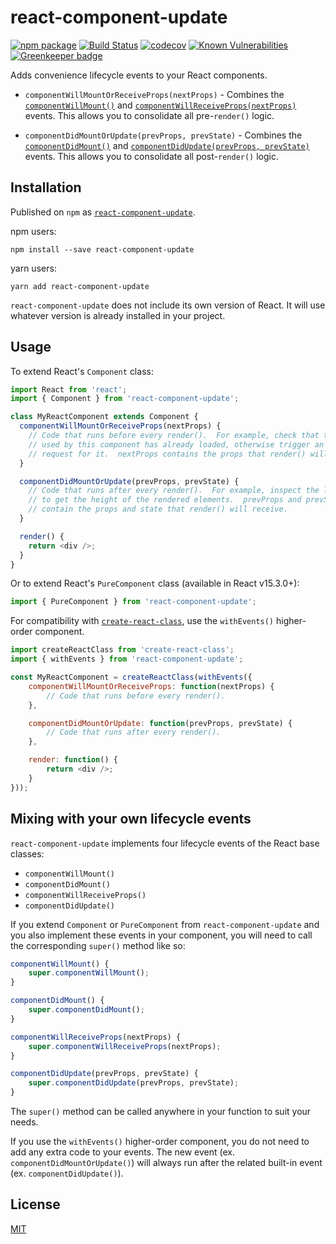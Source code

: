 # react-component-update

[![npm package](https://badge.fury.io/js/react-component-update.svg)](https://badge.fury.io/js/react-component-update)
[![Build Status](https://travis-ci.org/wimpyprogrammer/react-component-update.svg?branch=master)](https://travis-ci.org/wimpyprogrammer/react-component-update)
[![codecov](https://codecov.io/gh/wimpyprogrammer/react-component-update/branch/master/graph/badge.svg)](https://codecov.io/gh/wimpyprogrammer/react-component-update)
[![Known Vulnerabilities](https://snyk.io/test/github/wimpyprogrammer/react-component-update/badge.svg)](https://snyk.io/test/github/wimpyprogrammer/react-component-update)
[![Greenkeeper badge](https://badges.greenkeeper.io/wimpyprogrammer/react-component-update.svg)](https://greenkeeper.io/)

Adds convenience lifecycle events to your React components.

 - `componentWillMountOrReceiveProps(nextProps)` - Combines the [`componentWillMount()`](https://facebook.github.io/react/docs/react-component.html#componentwillmount) and [`componentWillReceiveProps(nextProps)`](https://facebook.github.io/react/docs/react-component.html#componentwillreceiveprops) events.  This allows you to consolidate all pre-`render()` logic.
 
 - `componentDidMountOrUpdate(prevProps, prevState)` - Combines the [`componentDidMount()`](https://facebook.github.io/react/docs/react-component.html#componentdidmount) and [`componentDidUpdate(prevProps, prevState)`](https://facebook.github.io/react/docs/react-component.html#componentdidupdate) events.  This allows you to consolidate all post-`render()` logic.

## Installation

Published on `npm` as [`react-component-update`](https://www.npmjs.com/package/react-component-update).

npm users:
```
npm install --save react-component-update
```

yarn users:
```
yarn add react-component-update
```

`react-component-update` does not include its own version of React.  It will use whatever version is already installed in your project.

## Usage

To extend React's `Component` class:

```js
import React from 'react';
import { Component } from 'react-component-update';

class MyReactComponent extends Component {
  componentWillMountOrReceiveProps(nextProps) {
    // Code that runs before every render().  For example, check that the data
    // used by this component has already loaded, otherwise trigger an AJAX
    // request for it.  nextProps contains the props that render() will receive.
  }

  componentDidMountOrUpdate(prevProps, prevState) {
    // Code that runs after every render().  For example, inspect the latest DOM
    // to get the height of the rendered elements.  prevProps and prevState
    // contain the props and state that render() will receive.
  }

  render() {
    return <div />;
  }
}
```

Or to extend React's `PureComponent` class (available in React v15.3.0+):
```js
import { PureComponent } from 'react-component-update';
```

For compatibility with [`create-react-class`](https://www.npmjs.com/package/create-react-class), use the `withEvents()` higher-order component.

```js
import createReactClass from 'create-react-class';
import { withEvents } from 'react-component-update';

const MyReactComponent = createReactClass(withEvents({
	componentWillMountOrReceiveProps: function(nextProps) {
		// Code that runs before every render().
	},

	componentDidMountOrUpdate: function(prevProps, prevState) {
		// Code that runs after every render().
	},

	render: function() {
		return <div />;
	}
}));
```

## Mixing with your own lifecycle events

`react-component-update` implements four lifecycle events of the React base classes:
 - `componentWillMount()`
 - `componentDidMount()`
 - `componentWillReceiveProps()`
 - `componentDidUpdate()`

If you extend `Component` or `PureComponent` from `react-component-update` and you also implement these events in your component, you will need to call the corresponding `super()` method like so:

```js
componentWillMount() {
	super.componentWillMount();
}

componentDidMount() {
	super.componentDidMount();
}

componentWillReceiveProps(nextProps) {
	super.componentWillReceiveProps(nextProps);
}

componentDidUpdate(prevProps, prevState) {
	super.componentDidUpdate(prevProps, prevState);
}
```
 
The `super()` method can be called anywhere in your function to suit your needs.

If you use the `withEvents()` higher-order component, you do not need to add any extra code to your events.  The new event (ex. `componentDidMountOrUpdate()`) will always run after the related built-in event (ex. `componentDidUpdate()`).

## License

[MIT](/LICENSE.md)
